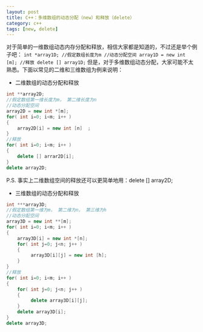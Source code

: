 ```yaml
---
layout: post
title: C++：多维数组的动态分配（new）和释放（delete）
category: c++
tags: [new, delete]
---
```



对于简单的一维数组动态内存分配和释放，相信大家都是知道的，不过还是举个例子吧：
`
int *array1D;
//假定数组长度为m
//动态分配空间
array1D = new int [m];
//释放
delete [] array1D;
`
但是，对于多维数组动态分配，大家可能不太熟悉。下面以常见的二维和三维数组为例来说明：

- 二维数组的动态分配和释放
```c++
int **array2D;
//假定数组第一维长度为m， 第二维长度为n
//动态分配空间
array2D = new int *[m];
for( int i=0; i<m; i++ )
{
    array2D[i] = new int [n]  ;
}
//释放
for( int i=0; i<m; i++ )
{
    delete [] arrar2D[i];
}
delete array2D;
```
P.S. 事实上二维数组空间的释放还可以更简单地用：delete [] array2D;

- 三维数组的动态分配和释放
```C++
int ***array3D;
//假定数组第一维为m， 第二维为n， 第三维为h
//动态分配空间
array3D = new int **[m];
for( int i=0; i<m; i++ )
{
    array3D[i] = new int *[n];
    for( int j=0; j<n; j++ )
    {
         array3D[i][j] = new int [h];
    }
}
//释放
for( int i=0; i<m; i++ )
{
    for( int j=0; j<n; j++ )
    {
         delete array3D[i][j];
    }
    delete array3D[i];
}
delete array3D;
```




